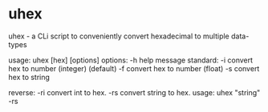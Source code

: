 # uhex
uhex - a CLi script to conveniently convert hexadecimal to multiple data-types

usage: uhex [hex] [options]
options:
    -h  help message
  standard:
    -i  convert hex to number (integer) (default)
    -f  convert hex to number (float)
    -s  convert hex to string
    
  reverse:
    -ri convert int to hex.
    -rs convert string to hex.  usage: uhex "string" -rs
